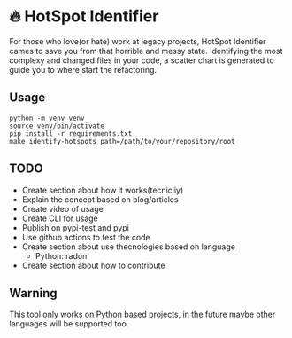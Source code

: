 # :fire: HotSpot Identifier

For those who love(or hate) work at legacy projects, HotSpot Identifier cames to save you from that horrible and messy state. Identifying the most complexy and changed files in your code, a scatter chart is generated to guide you to where start the refactoring.

## Usage

```
python -m venv venv
source venv/bin/activate
pip install -r requirements.txt
make identify-hotspots path=/path/to/your/repository/root
```
## TODO
- Create section about how it works(tecnicliy)
- Explain the concept based on blog/articles
- Create video of usage
- Create CLI for usage
- Publish on pypi-test and pypi
- Use github actions to test the code
- Create section about use thecnologies based on language
    - Python: radon
- Create section about how to contribute

## Warning
This tool only works on Python based projects, in the future maybe other languages will be supported too.